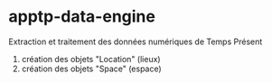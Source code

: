 # apptp-data-engine

Extraction et traitement des données numériques de Temps Présent
1. création des objets "Location" (lieux)
2. création des objets "Space" (espace)

